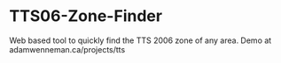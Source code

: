 # TTS06-Zone-Finder
Web based tool to quickly find the TTS 2006 zone of any area. Demo at adamwenneman.ca/projects/tts 
